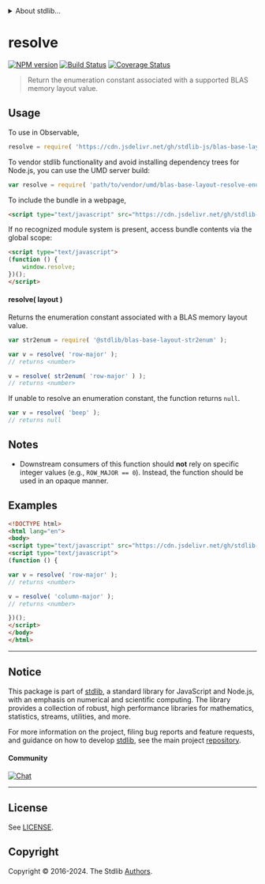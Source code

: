 <!--

@license Apache-2.0

Copyright (c) 2024 The Stdlib Authors.

Licensed under the Apache License, Version 2.0 (the "License");
you may not use this file except in compliance with the License.
You may obtain a copy of the License at

   http://www.apache.org/licenses/LICENSE-2.0

Unless required by applicable law or agreed to in writing, software
distributed under the License is distributed on an "AS IS" BASIS,
WITHOUT WARRANTIES OR CONDITIONS OF ANY KIND, either express or implied.
See the License for the specific language governing permissions and
limitations under the License.

-->


<details>
  <summary>
    About stdlib...
  </summary>
  <p>We believe in a future in which the web is a preferred environment for numerical computation. To help realize this future, we've built stdlib. stdlib is a standard library, with an emphasis on numerical and scientific computation, written in JavaScript (and C) for execution in browsers and in Node.js.</p>
  <p>The library is fully decomposable, being architected in such a way that you can swap out and mix and match APIs and functionality to cater to your exact preferences and use cases.</p>
  <p>When you use stdlib, you can be absolutely certain that you are using the most thorough, rigorous, well-written, studied, documented, tested, measured, and high-quality code out there.</p>
  <p>To join us in bringing numerical computing to the web, get started by checking us out on <a href="https://github.com/stdlib-js/stdlib">GitHub</a>, and please consider <a href="https://opencollective.com/stdlib">financially supporting stdlib</a>. We greatly appreciate your continued support!</p>
</details>

# resolve

[![NPM version][npm-image]][npm-url] [![Build Status][test-image]][test-url] [![Coverage Status][coverage-image]][coverage-url] <!-- [![dependencies][dependencies-image]][dependencies-url] -->

> Return the enumeration constant associated with a supported BLAS memory layout value.

<!-- Section to include introductory text. Make sure to keep an empty line after the intro `section` element and another before the `/section` close. -->

<section class="intro">

</section>

<!-- /.intro -->

<!-- Package usage documentation. -->



<section class="usage">

## Usage

To use in Observable,

```javascript
resolve = require( 'https://cdn.jsdelivr.net/gh/stdlib-js/blas-base-layout-resolve-enum@v0.0.1-umd/browser.js' )
```

To vendor stdlib functionality and avoid installing dependency trees for Node.js, you can use the UMD server build:

```javascript
var resolve = require( 'path/to/vendor/umd/blas-base-layout-resolve-enum/index.js' )
```

To include the bundle in a webpage,

```html
<script type="text/javascript" src="https://cdn.jsdelivr.net/gh/stdlib-js/blas-base-layout-resolve-enum@v0.0.1-umd/browser.js"></script>
```

If no recognized module system is present, access bundle contents via the global scope:

```html
<script type="text/javascript">
(function () {
    window.resolve;
})();
</script>
```

#### resolve( layout )

Returns the enumeration constant associated with a BLAS memory layout value.

```javascript
var str2enum = require( '@stdlib/blas-base-layout-str2enum' );

var v = resolve( 'row-major' );
// returns <number>

v = resolve( str2enum( 'row-major' ) );
// returns <number>
```

If unable to resolve an enumeration constant, the function returns `null`.

```javascript
var v = resolve( 'beep' );
// returns null
```

</section>

<!-- /.usage -->

<!-- Package usage notes. Make sure to keep an empty line after the `section` element and another before the `/section` close. -->

<section class="notes">

## Notes

-   Downstream consumers of this function should **not** rely on specific integer values (e.g., `ROW_MAJOR == 0`). Instead, the function should be used in an opaque manner.

</section>

<!-- /.notes -->

<!-- Package usage examples. -->

<section class="examples">

## Examples

<!-- eslint no-undef: "error" -->

```html
<!DOCTYPE html>
<html lang="en">
<body>
<script type="text/javascript" src="https://cdn.jsdelivr.net/gh/stdlib-js/blas-base-layout-resolve-enum@v0.0.1-umd/browser.js"></script>
<script type="text/javascript">
(function () {

var v = resolve( 'row-major' );
// returns <number>

v = resolve( 'column-major' );
// returns <number>

})();
</script>
</body>
</html>
```

</section>

<!-- /.examples -->

<!-- Section to include cited references. If references are included, add a horizontal rule *before* the section. Make sure to keep an empty line after the `section` element and another before the `/section` close. -->

<section class="references">

</section>

<!-- /.references -->

<!-- Section for related `stdlib` packages. Do not manually edit this section, as it is automatically populated. -->

<section class="related">

</section>

<!-- /.related -->

<!-- Section for all links. Make sure to keep an empty line after the `section` element and another before the `/section` close. -->


<section class="main-repo" >

* * *

## Notice

This package is part of [stdlib][stdlib], a standard library for JavaScript and Node.js, with an emphasis on numerical and scientific computing. The library provides a collection of robust, high performance libraries for mathematics, statistics, streams, utilities, and more.

For more information on the project, filing bug reports and feature requests, and guidance on how to develop [stdlib][stdlib], see the main project [repository][stdlib].

#### Community

[![Chat][chat-image]][chat-url]

---

## License

See [LICENSE][stdlib-license].


## Copyright

Copyright &copy; 2016-2024. The Stdlib [Authors][stdlib-authors].

</section>

<!-- /.stdlib -->

<!-- Section for all links. Make sure to keep an empty line after the `section` element and another before the `/section` close. -->

<section class="links">

[npm-image]: http://img.shields.io/npm/v/@stdlib/blas-base-layout-resolve-enum.svg
[npm-url]: https://npmjs.org/package/@stdlib/blas-base-layout-resolve-enum

[test-image]: https://github.com/stdlib-js/blas-base-layout-resolve-enum/actions/workflows/test.yml/badge.svg?branch=v0.0.1
[test-url]: https://github.com/stdlib-js/blas-base-layout-resolve-enum/actions/workflows/test.yml?query=branch:v0.0.1

[coverage-image]: https://img.shields.io/codecov/c/github/stdlib-js/blas-base-layout-resolve-enum/main.svg
[coverage-url]: https://codecov.io/github/stdlib-js/blas-base-layout-resolve-enum?branch=main

<!--

[dependencies-image]: https://img.shields.io/david/stdlib-js/blas-base-layout-resolve-enum.svg
[dependencies-url]: https://david-dm.org/stdlib-js/blas-base-layout-resolve-enum/main

-->

[chat-image]: https://img.shields.io/gitter/room/stdlib-js/stdlib.svg
[chat-url]: https://app.gitter.im/#/room/#stdlib-js_stdlib:gitter.im

[stdlib]: https://github.com/stdlib-js/stdlib

[stdlib-authors]: https://github.com/stdlib-js/stdlib/graphs/contributors

[umd]: https://github.com/umdjs/umd
[es-module]: https://developer.mozilla.org/en-US/docs/Web/JavaScript/Guide/Modules

[deno-url]: https://github.com/stdlib-js/blas-base-layout-resolve-enum/tree/deno
[deno-readme]: https://github.com/stdlib-js/blas-base-layout-resolve-enum/blob/deno/README.md
[umd-url]: https://github.com/stdlib-js/blas-base-layout-resolve-enum/tree/umd
[umd-readme]: https://github.com/stdlib-js/blas-base-layout-resolve-enum/blob/umd/README.md
[esm-url]: https://github.com/stdlib-js/blas-base-layout-resolve-enum/tree/esm
[esm-readme]: https://github.com/stdlib-js/blas-base-layout-resolve-enum/blob/esm/README.md
[branches-url]: https://github.com/stdlib-js/blas-base-layout-resolve-enum/blob/main/branches.md

[stdlib-license]: https://raw.githubusercontent.com/stdlib-js/blas-base-layout-resolve-enum/main/LICENSE

</section>

<!-- /.links -->
